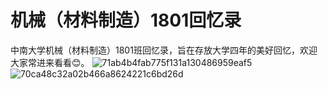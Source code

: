 # 机械（材料制造）1801回忆录
中南大学机械（材料制造）1801班回忆录，旨在存放大学四年的美好回忆，欢迎大家常进来看看😊。
![71ab4b4fab775f131a130486959eaf5](https://user-images.githubusercontent.com/90364555/173197881-b3b26985-d4d6-4530-9798-e478c6c70c99.jpg)
![70ca48c32a02b466a8624221c6bd26d](https://user-images.githubusercontent.com/90364555/173197976-64804352-e6fc-47e3-8201-414eaaddb2b4.jpg)

